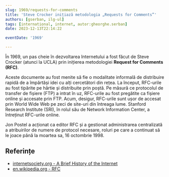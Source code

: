 ```yaml
---
slug: 1969/requests-for-comments
title: 'Steve Crocker inițiază metodologia „Requests for Comments”'
authors: [gserban, ilg-ul]
tags: [international, internet, autor:gheorghe.serban]
date: 2023-12-13T22:14:22

eventDate: '1969'

---
```


În 1969, un pas cheie în dezvoltarea Internetului
a fost făcut de Steve Crocker (atunci la UCLA)
prin inițierea metodologiei **Request for Comments (RFC)**.

<!-- truncate -->

Aceste documente au fost menite să fie o modalitate informală de
distribuire rapidă de a împărtăși idei cu alți cercetători
din rețea. La început, RFC-urile au fost tipărite pe hârtie
și distribuite prin poștă. Pe măsură ce protocolul de transfer
de fișiere (FTP) a intrat în uz, RFC-urile au fost pregătite ca
fișiere online și accesate prin FTP. Acum, desigur, RFC-urile
sunt ușor de accesat prin World Wide Web pe zeci de site-uri
din întreaga lume. Stanford Research Institute (SRI),
în rolul său de Network Information Center,
a întreținut RFC-urile online.

Jon Postel a acționat ca editor
RFC și a gestionat administrarea centralizată a atribuirilor
de numere de protocol necesare, roluri pe care a continuat
să le joace până la moartea sa, 16 octombrie 1998.

## Referințe

- [internetsociety.org - A Brief History of the Internet](https://www.internetsociety.org/internet/history-internet/brief-history-internet/)
- [en.wikipedia.org - RFC](https://en.wikipedia.org/wiki/Request_for_Comments)
